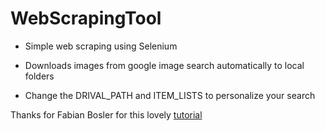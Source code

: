 # WebScrapingTool

- Simple web scraping using Selenium

- Downloads images from google image search automatically to local folders

- Change the DRIVAL_PATH and ITEM_LISTS to personalize your search


Thanks for Fabian Bosler for this lovely [tutorial](https://towardsdatascience.com/image-scraping-with-python-a96feda8af2d)
